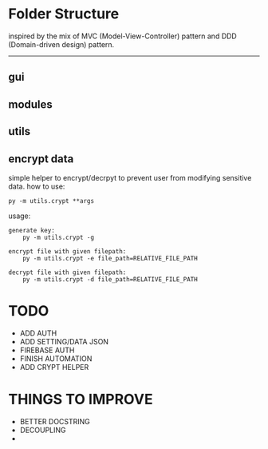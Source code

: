 # Folder Structure
inspired by the mix of MVC (Model-View-Controller) pattern and DDD (Domain-driven design) pattern.

---
## <b>gui</b>
## <b>modules</b>
## <b>utils</b>


## <b>encrypt data</b>
simple helper to encrypt/decrpyt to prevent user from modifying sensitive data.
how to use:
```
py -m utils.crypt **args
```
usage:
```
generate key:
    py -m utils.crypt -g

encrypt file with given filepath:
    py -m utils.crypt -e file_path=RELATIVE_FILE_PATH

decrypt file with given filepath:
    py -m utils.crypt -d file_path=RELATIVE_FILE_PATH

```

# TODO
- ADD AUTH
- ADD SETTING/DATA JSON
- FIREBASE AUTH
- FINISH AUTOMATION
- ADD CRYPT HELPER

# THINGS TO IMPROVE
- BETTER DOCSTRING
- DECOUPLING
-